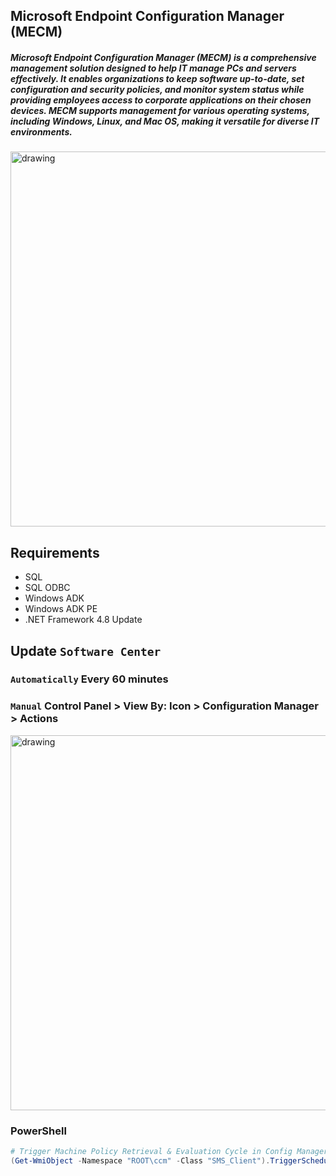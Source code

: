 ## Microsoft Endpoint Configuration Manager (MECM)

##### Microsoft Endpoint Configuration Manager (MECM) is a comprehensive management solution designed to help IT manage PCs and servers effectively. It enables organizations to keep software up-to-date, set configuration and security policies, and monitor system status while providing employees access to corporate applications on their chosen devices. MECM supports management for various operating systems, including Windows, Linux, and Mac OS, making it versatile for diverse IT environments.

<img src="https://www.itta.net/wp-content/uploads/2023/02/Microsoft-Endpoint-Manager-e1721405318658.png" alt="drawing" width="600"/>

## Requirements
- SQL
- SQL ODBC
- Windows ADK
- Windows ADK PE
- .NET Framework 4.8 Update

## Update `Software Center`

### `Automatically` Every 60 minutes

### `Manual` Control Panel > View By: Icon > Configuration Manager > Actions
<img src="https://www.prajwaldesai.com/wp-content/uploads/2022/03/Trigger-SCCM-Machine-Policy-Retrieval-Evaluation-Cycle-Snap1.jpg" alt="drawing" width="600"/>

### PowerShell
```powershell
# Trigger Machine Policy Retrieval & Evaluation Cycle in Config Manager
(Get-WmiObject -Namespace "ROOT\ccm" -Class "SMS_Client").TriggerSchedule("{00000000-0000-0000-0000-000000000021}")
```

